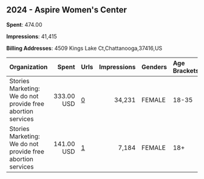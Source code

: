 ## 2024 - Aspire Women's Center 
**Spent**: 474.00

**Impressions**: 41,415

**Billing Addresses**: 4509 Kings Lake Ct,Chattanooga,37416,US

|Organization|Spent|Urls|Impressions|Genders|Age Brackets|Country Codes|
|:---|---:|:---|---:|:---|:---|:---|
|Stories Marketing: We do not provide free abortion services|333.00 USD|[0](https://www.snap.com/political-ads/asset/2e827c9220ec59e505de7e3d2f077aa694ef852e7b1240ef70a6af6e34cb25fa?mediaType=mp4)|34,231|FEMALE|18-35|united states|
|Stories Marketing: We do not provide free abortion services|141.00 USD|[1](https://www.snap.com/political-ads/asset/966b3ac2aa42dfe80a048be26fd27db273304aae6f53f3ae11232d8f593295b1?mediaType=mp4)|7,184|FEMALE|18+|united states|
